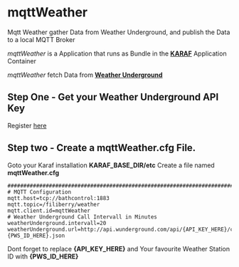 # mqttWeather
Mqtt Weather gather Data from Weather Underground, and publish the Data to a local MQTT Broker

*mqttWeather* is a Application that runs as Bundle in the [**KARAF**](http://karaf.apache.org/) Application Container 

*mqttWeather* fetch Data from [**Weather Underground**](https://www.wunderground.com/?apiref=f6b55eeacae18321)  

## Step One - Get your Weather Underground API Key
Register [here](https://www.wunderground.com/weather/api/)

## Step two - Create a **mqttWeather.cfg** File. 

Goto your Karaf installation **KARAF_BASE_DIR/etc** 
Create a file named **mqttWeather.cfg**
```
############################################################################
# MQTT Configuration
mqtt.host=tcp://bathcontrol:1883
mqtt.topic=/filiberry/weather
mqtt.client.id=mqttWeather
# Weather Underground Call Intervall in Minutes
weatherUnderground.intervall=20
weatherUnderground.url=http://api.wunderground.com/api/{API_KEY_HERE}/conditions/q/pws:{PWS_ID_HERE}.json
```
Dont forget to replace **{API_KEY_HERE}** and Your favourite Weather Station ID with **{PWS_ID_HERE}**  



